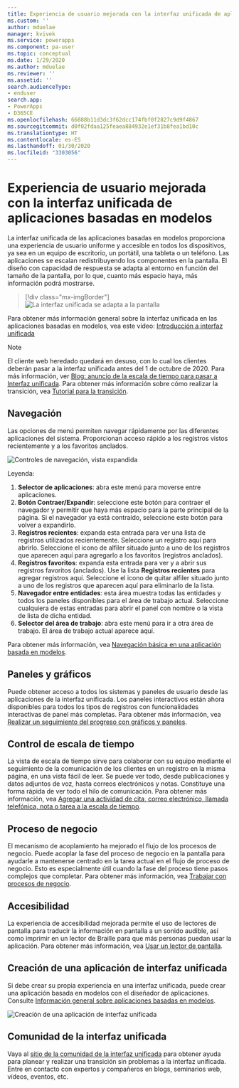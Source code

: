 ```yaml
---
title: Experiencia de usuario mejorada con la interfaz unificada de aplicaciones basadas en modelos | Microsoft Docs
ms.custom: ''
author: mduelae
manager: kvivek
ms.service: powerapps
ms.component: pa-user
ms.topic: conceptual
ms.date: 1/29/2020
ms.author: mduelae
ms.reviewer: ''
ms.assetid: ''
search.audienceType:
- enduser
search.app:
- PowerApps
- D365CE
ms.openlocfilehash: 66888b11d3dc3f62dcc174fbf0f2827c9d9f4867
ms.sourcegitcommit: d0f02fdaa125feaea884932e1ef31b8fea1bd10c
ms.translationtype: HT
ms.contentlocale: es-ES
ms.lasthandoff: 01/30/2020
ms.locfileid: "3303056"
---
```

# <a name="enhanced-user-experience-with-the-unified-interface-for-model-driven-apps"></a>Experiencia de usuario mejorada con la interfaz unificada de aplicaciones basadas en modelos 

La interfaz unificada de las aplicaciones basadas en modelos proporciona una experiencia de usuario uniforme y accesible en todos los dispositivos, ya sea en un equipo de escritorio, un portátil, una tableta o un teléfono. Las aplicaciones se escalan redistribuyendo los componentes en la pantalla. El diseño con capacidad de respuesta se adapta al entorno en función del tamaño de la pantalla, por lo que, cuanto más espacio haya, más información podrá mostrarse.

> [!div class="mx-imgBorder"]
> ![La interfaz unificada se adapta a la pantalla](media/Reflow.png "La interfaz unificada se adapta a la pantalla")

Para obtener más información general sobre la interfaz unificada en las aplicaciones basadas en modelos, vea este vídeo: [Introducción a interfaz unificada](https://www.youtube.com/watch?v=_VPOi_Iq6ko)

> [!NOTE]
> El cliente web heredado quedará en desuso, con lo cual los clientes deberán pasar a la interfaz unificada antes del 1 de octubre de 2020. Para más información, ver [Blog: anuncio de la escala de tiempo para pasar a Interfaz unificada](https://cloudblogs.microsoft.com/dynamics365/it/2019/09/10/announcing-the-timeline-to-move-to-unified-interface/). Para obtener más información sobre cómo realizar la transición, vea [Tutorial para la transición](https://docs.microsoft.com/powerapps/maker/model-driven-apps/transition-web-app).

## <a name="navigation"></a>Navegación

Las opciones de menú permiten navegar rápidamente por las diferentes aplicaciones del sistema. Proporcionan acceso rápido a los registros vistos recientemente y a los favoritos anclados.

![Controles de navegación, vista expandida](media/nav-expanded.png "Controles de navegación, vista expandida")

Leyenda:

1. **Selector de aplicaciones**: abra este menú para moverse entre aplicaciones.
1. **Botón Contraer/Expandir**: seleccione este botón para contraer el navegador y permitir que haya más espacio para la parte principal de la página. Si el navegador ya está contraído, seleccione este botón para volver a expandirlo.
1. **Registros recientes**: expanda esta entrada para ver una lista de registros utilizados recientemente. Seleccione un registro aquí para abrirlo. Seleccione el icono de alfiler situado junto a uno de los registros que aparecen aquí para agregarlo a los favoritos (registros anclados).
1. **Registros favoritos**: expanda esta entrada para ver y a abrir sus registros favoritos (anclados). Use la lista **Registros recientes** para agregar registros aquí. Seleccione el icono de quitar alfiler situado junto a uno de los registros que aparecen aquí para eliminarlo de la lista.
1. **Navegador entre entidades**: esta área muestra todas las entidades y todos los paneles disponibles para el área de trabajo actual. Seleccione cualquiera de estas entradas para abrir el panel con nombre o la vista de lista de dicha entidad.
1. **Selector del área de trabajo**: abra este menú para ir a otra área de trabajo. El área de trabajo actual aparece aquí.

Para obtener más información, vea [Navegación básica en una aplicación basada en modelos](navigation.md).

## <a name="dashboards-and-charts"></a>Paneles y gráficos
Puede obtener acceso a todos los sistemas y paneles de usuario desde las aplicaciones de la interfaz unificada. Los paneles interactivos están ahora disponibles para todos los tipos de registros con funcionalidades interactivas de panel más completas. Para obtener más información, vea [Realizar un seguimiento del progreso con gráficos y paneles](track-your-progress-with-dashboard-and-charts.md).

## <a name="timeline-control"></a>Control de escala de tiempo 
La vista de escala de tiempo sirve para colaborar con su equipo mediante el seguimiento de la comunicación de los clientes en un registro en la misma página, en una vista fácil de leer. Se puede ver todo, desde publicaciones y datos adjuntos de voz, hasta correos electrónicos y notas. Constituye una forma rápida de ver todo el hilo de comunicación. Para obtener más información, vea [Agregar una actividad de cita, correo electrónico, llamada telefónica, nota o tarea a la escala de tiempo](add-activities.md).

## <a name="business-process"></a>Proceso de negocio 
El mecanismo de acoplamiento ha mejorado el flujo de los procesos de negocio. Puede acoplar la fase del proceso de negocio en la pantalla para ayudarle a mantenerse centrado en la tarea actual en el flujo de proceso de negocio. Esto es especialmente útil cuando la fase del proceso tiene pasos complejos que completar. Para obtener más información, vea [Trabajar con procesos de negocio](work-with-business-processes.md).

## <a name="accessibility"></a>Accesibilidad
La experiencia de accesibilidad mejorada permite el uso de lectores de pantalla para traducir la información en pantalla a un sonido audible, así como imprimir en un lector de Braille para que más personas puedan usar la aplicación. Para obtener más información, vea [Usar un lector de pantalla](screen-reader.md).

## <a name="create-a-unified-interface-app"></a>Creación de una aplicación de interfaz unificada
Si debe crear su propia experiencia en una interfaz unificada, puede crear una aplicación basada en modelos con el diseñador de aplicaciones. Consulte [Información general sobre aplicaciones basadas en modelos](https://docs.microsoft.com/powerapps/maker/model-driven-apps/model-driven-app-overview).

![Creación de una aplicación de interfaz unificada](media/uci-model-driven-app.png "Creación de una aplicación de interfaz unificada")

## <a name="unified-interface-community"></a>Comunidad de la interfaz unificada

Vaya al [sitio de la comunidad de la interfaz unificada](https://community.dynamics.com/365/unified-interface/) para obtener ayuda para planear y realizar una transición sin problemas a la interfaz unificada. Entre en contacto con expertos y compañeros en blogs, seminarios web, vídeos, eventos, etc.

